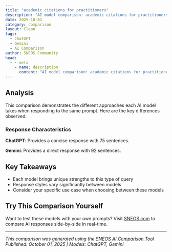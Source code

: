 ```yaml
---
title: "academic citations for practitioners"
description: "AI model comparison: academic citations for practitioners..."
date: 2025-10-01
category: comparison
layout: Clean
tags:
  - ChatGPT
  - Gemini
  - AI Comparison
author: SNEOS Community
head:
  - - meta
    - name: description
      content: "AI model comparison: academic citations for practitioners..."
---
```


<ChatComparison
  title="academic citations for practitioners"
  prompt="academic citations for practitioners"
  :responses='{"ChatGPT": "Certainly! Here are some academic citations related to the role and practice of practitioners in various fields. If you have a specific discipline or topic in mind (e.g., healthcare, education, social work), please let me know so I can tailor the citations accordingly.\n\n### General citations on practitioners and practice\n\n1. Sch\u00F6n, D. A. (1983). *The Reflective Practitioner: How Professionals Think in Action*. Basic Books. \n - A foundational work exploring how practitioners reflect on their experience and improve their practice.\n\n2. Eraut, M. (1994). *Developing Professional Knowledge and Competence*. Routledge. \n - Discusses how practitioners develop knowledge and skills through experience and continuing professional development.\n\n3. Lave, J., \u0026 Wenger, E. (1991). *Situated Learning: Legitimate Peripheral Participation*. Cambridge University Press. \n - Examines how practitioners learn within communities of practice.\n\n4. Boud, D., Keogh, R., \u0026 Walker, D. (1985). *Reflection: Turning Experience into Learning*. Routledge. \n - Analyzes reflection as a critical process for practitioners to learn from their experiences.\n\n### Healthcare practitioners\n\n1. Benner, P. (1984). *From Novice to Expert: Excellence and Power in Clinical Nursing Practice*. Addison-Wesley. \n - A seminal study on how nurses develop skills and expertise over time.\n\n2. Epstein, R. M., \u0026 Hundert, E. M. (2002). Defining and assessing professional competence. *JAMA*, 287(2), 226-235. https://doi.org/10.1001/jama.287.2.226 \n - Discusses how competence in healthcare practitioners can be conceptualized and evaluated.\n\n3. Greenhalgh, T. (2014). *How to Implement Evidence-Based Healthcare*. Wiley-Blackwell. \n - Guidance for healthcare practitioners on applying evidence to practice.\n\n### Educational practitioners\n\n1. Hattie, J. (2009). *Visible Learning: A Synthesis of Over 800 Meta-Analyses Relating to Achievement*. Routledge. \n - Key insights into teaching practices that work, based on research synthesis.\n\n2. Darling-Hammond, L., \u0026 Bransford, J. (Eds.). (2005). *Preparing Teachers for a Changing World: What Teachers Should Learn and Be Able to Do*. Jossey-Bass. \n - Explores the knowledge and skills educational practitioners need.\n\n---\n\nIf you want formatted references in APA, MLA, or another style, or citations in a specific field, feel free to ask!", "Gemini": "When writing for practitioners (e.g., therapists, educators, social workers, business managers), the goal is to balance academic rigor with accessibility and readability. Here\u0027s a breakdown of how to approach academic citations for this audience:\n\n**1. Prioritize Clarity and Relevance:**\n\n* **Keep citations concise and focused:** Don\u0027t over-cite. Choose sources that directly support your points and add credibility. Avoid citing just for the sake of citing.\n* **Explain the *why*:** Briefly explain *why* you\u0027re citing a source. Connect the research finding to the practical implication for the reader. For example: \u0022Smith (2020) found that using Cognitive Behavioral Therapy (CBT) techniques in a group setting significantly reduced anxiety symptoms. This suggests that implementing CBT groups within your practice could benefit clients experiencing anxiety.\u0022\n* **Translate jargon:** When research inevitably involves jargon, define it clearly or use more accessible language. For instance, instead of \u0022meta-cognitive processes,\u0022 you might write \u0022thinking about one\u0027s own thinking.\u0022\n* **Use illustrative examples:** Ground abstract concepts with concrete examples of how they apply to the practitioner\u0027s daily work.\n* **Focus on actionable information:** Practitioners want to know how research translates to their practice. Highlight key findings and actionable steps they can take.\n\n**2. Citation Style Considerations:**\n\nWhile APA is often the default in social sciences, consider the conventions of the practitioner\u0027s field and the publication they are reading. Here are some options and considerations:\n\n* **APA (American Psychological Association):** A standard, widely recognized style. Excellent for credibility.\n * *In-text citations:* (Smith, 2020) or Smith (2020) found...\n * *Reference list:* Smith, J. (2020). *Title of article*. *Journal Name*, *Volume*(Issue), page numbers. doi:xxxx or Retrieved from [URL]\n * *Strengths:* Consistent, detailed, and familiar to many.\n * *Weaknesses:* Can feel formal and interruptive to the flow of reading if overused.\n* **Narrative Citations (within APA style):** These integrate the author\u0027s name directly into the sentence. They can improve readability.\n * *Example:* \u0022Smith (2020) argues that a strengths-based approach is particularly effective with adolescents facing adversity, highlighting the importance of focusing on existing skills and resources.\u0022\n* **Endnotes or Footnotes (Chicago, MLA, etc.):** Can be less intrusive to the reading flow, especially for longer explanations or when referencing multiple sources. However, some readers find them distracting.\n * *How they work:* A superscript number in the text (e.g., \u0022This approach has been shown to be effective.\u00B9\u0022) corresponds to a note at the end of the document (endnote) or at the bottom of the page (footnote).\n * *Strengths:* Allows for more detailed explanations without disrupting the main text.\n * *Weaknesses:* Requires the reader to look away from the main text, potentially interrupting their train of thought. Can be tedious to manage.\n* **Simplified Citations (often used in trade publications/magazines):** May involve omitting certain details (like DOIs) or using a more conversational style.\n * *Example:* \u0022As Dr. Smith explained in her 2020 article in the *Journal of Child Psychology*,....\u0022 The full citation may or may not be in a reference list.\n * *Strengths:* Very readable and less intimidating.\n * *Weaknesses:* May be perceived as less rigorous. Only appropriate if the publication allows this.\n* **No Formal Citations (rare, but possible in some contexts):** You might summarize general knowledge without citing specific sources. However, this should be used sparingly, and only for well-established concepts. Always cite when presenting specific data, quotes, or arguments that originate from a particular source.\n\n**3. Formatting and Placement:**\n\n* **Reference List/Bibliography:** Always include a complete reference list at the end of your document, using a consistent citation style (e.g., APA). Make it easy to find!\n* **Consider hyperlinks:** If the document is digital, link citations (especially in the reference list) directly to the source article or webpage. This is incredibly helpful for practitioners who want to delve deeper.\n* **Use headings and subheadings:** Break up the text into manageable chunks with clear headings and subheadings. This helps readers navigate the information and find what they need quickly.\n* **Visual cues:** Use bullet points, numbered lists, and tables to present information in a clear and concise manner.\n\n**4. Choosing Sources:**\n\n* **Peer-reviewed journals:** These are the gold standard for academic rigor (e.g., *Journal of Consulting and Clinical Psychology*, *Child Development*, *Harvard Business Review*).\n* **Systematic reviews and meta-analyses:** These provide a comprehensive overview of the research on a particular topic. They\u0027re valuable for summarizing large bodies of evidence.\n* **Practice guidelines and position statements:** Professional organizations (e.g., the American Psychological Association, the National Association of Social Workers) often publish guidelines and statements that are based on research evidence.\n* **Books and book chapters:** Edited volumes can offer in-depth perspectives from leading experts.\n* **Reputable websites and blogs:** Use these cautiously. Look for sites affiliated with universities, professional organizations, or respected researchers. Verify information from multiple sources.\n* **Consider Open Access sources:** Practitioners may not have access to expensive journal subscriptions, so prioritizing open access articles (where possible) increases the likelihood they can access and read the cited material. Services like Unpaywall can help you find open access versions.\n\n**5. Example Scenarios:**\n\n* **Writing a training manual for therapists:** You\u0027d likely use APA style, with narrative citations to improve readability. Include plenty of examples and practical exercises.\n* **Writing a blog post for teachers:** You might use a simplified citation style or even omit formal citations in some cases, focusing on clear explanations and actionable tips.\n* **Presenting research findings at a conference for social workers:** You\u0027d likely use APA style in your presentation slides, but you\u0027d also translate the research into practical recommendations for social work practice.\n\n**Key Takeaways for Practitioners:**\n\n* **Focus on practical implications:** \u0022So what? How can I use this?\u0022\n* **Clear and concise language:** Avoid jargon and explain technical terms.\n* **Actionable steps:** Provide specific recommendations for practice.\n* **Easy access to sources:** Hyperlinks and clear reference lists are essential.\n\nBy following these guidelines, you can effectively communicate research findings to practitioners in a way that is both rigorous and accessible, helping them to improve their practice and better serve their clients/students/organizations. Remember to always consider the context and the audience when making decisions about citation style and formatting.\n"}' 
  published-date="22:41"
/>

## Analysis

This comparison demonstrates the different approaches each AI model takes when responding to the same prompt. Here are the key differences observed:

### Response Characteristics

**ChatGPT**: Provides a concise response with 75 sentences. 

**Gemini**: Provides a direct response with 92 sentences. 

## Key Takeaways

- Each model brings unique strengths to this type of query
- Response styles vary significantly between models
- Consider your specific use case when choosing between these models

## Try This Comparison Yourself

Want to test these models with your own prompts? Visit [SNEOS.com](https://sneos.com) to compare AI responses side-by-side in real-time.

---

*This comparison was generated using the [SNEOS AI Comparison Tool](https://sneos.com)*
*Published: October 01, 2025 | Models: ChatGPT, Gemini*
